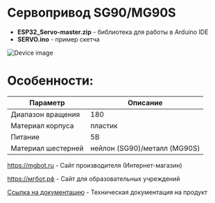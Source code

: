 # Сервопривод SG90/MG90S

- **ESP32_Servo-master.zip** - библиотека для работы в Arduino IDE
- **SERVO.ino** - пример скетча

![Device image](https://books.mgbot.ru/images/SERVO.PNG)

# Особенности:

| Параметр    | Описание |
| ----------- | -----------|
| Диапазон вращения  | 180|
| Материал корпуса | пластик |
| Питание     | 5В|
| Материал шестерней     | нейлон (SG90)/металл (MG90S)|

https://mgbot.ru  - Сайт производителя (Интернет-магазин)

https://мгбот.рф  - Сайт для образовательных учреждений

[Ссылка на документацию](https://books.mgbot.ru/devices/SERVO.pdf) - Техническая документация на продукт